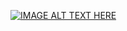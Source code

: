 [![IMAGE ALT TEXT HERE](https://img.youtube.com/vi/IYep9v64Pto/0.jpg)](https://www.youtube.com/watch?v=IYep9v64Pto)
